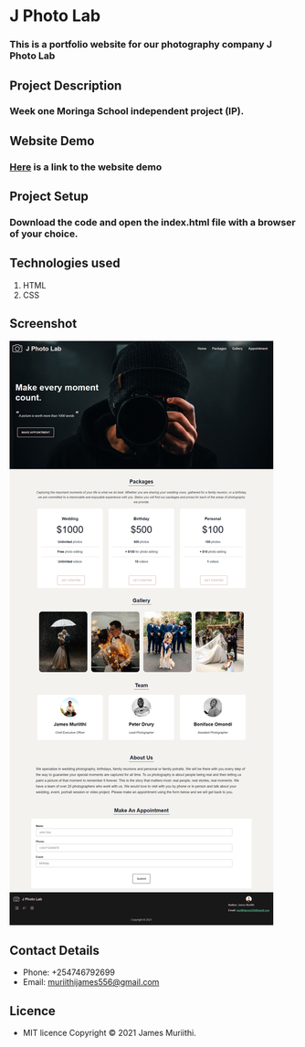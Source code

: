 # J Photo Lab
### This is a portfolio website for our photography company J Photo Lab

## Project Description
### Week one Moringa School independent project (IP).

## Website Demo
### [Here](https://james-muriithi.github.io/j-photolab/) is a link to the website demo

## Project Setup
### Download the code and open the index.html file with a browser of your choice.

## Technologies used
1. HTML
1. CSS

## Screenshot
![screenshot](./screenshot.png)
## Contact Details
* Phone: +254746792699
* Email: muriithijames556@gmail.com

## Licence
* MIT licence Copyright © 2021 James Muriithi.